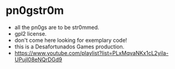 # pn0gstr0m
* all the pn0gs are to be str0mmed.
* gpl2 license.
* don't come here looking for exemplary code!
* this is a Desafortunados Games production.
* https://www.youtube.com/playlist?list=PLxMqvaNKx1cL2yila-UPujI08eNQrDGd9
